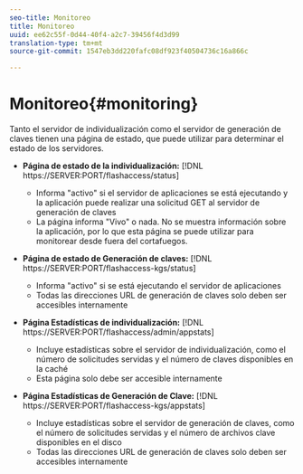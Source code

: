 ```yaml
---
seo-title: Monitoreo
title: Monitoreo
uuid: ee62c55f-0d44-40f4-a2c7-39456f4d3d99
translation-type: tm+mt
source-git-commit: 1547eb3dd220fafc08df923f40504736c16a866c

---
```



# Monitoreo{#monitoring}

Tanto el servidor de individualización como el servidor de generación de claves tienen una página de estado, que puede utilizar para determinar el estado de los servidores.

* **Página de estado de la individualización:** [!DNL https://SERVER:PORT/flashaccess/status]

   * Informa &quot;activo&quot; si el servidor de aplicaciones se está ejecutando y la aplicación puede realizar una solicitud GET al servidor de generación de claves
   * La página informa &quot;Vivo&quot; o nada. No se muestra información sobre la aplicación, por lo que esta página se puede utilizar para monitorear desde fuera del cortafuegos.

* **Página de estado de Generación de claves:** [!DNL https://SERVER:PORT/flashaccess-kgs/status]

   * Informa &quot;activo&quot; si se está ejecutando el servidor de aplicaciones
   * Todas las direcciones URL de generación de claves solo deben ser accesibles internamente

* **Página Estadísticas de individualización:** [!DNL https://SERVER:PORT/flashaccess/admin/appstats]

   * Incluye estadísticas sobre el servidor de individualización, como el número de solicitudes servidas y el número de claves disponibles en la caché
   * Esta página solo debe ser accesible internamente

* **Página Estadísticas de Generación de Clave:** [!DNL https://SERVER:PORT/flashaccess-kgs/appstats]

   * Incluye estadísticas sobre el servidor de generación de claves, como el número de solicitudes servidas y el número de archivos clave disponibles en el disco
   * Todas las direcciones URL de generación de claves solo deben ser accesibles internamente

